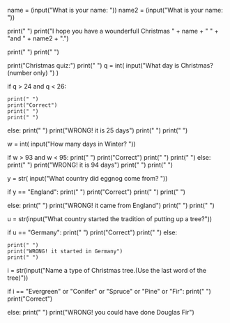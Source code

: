 name = (input("What is your name: "))
name2 = (input("What is your name: "))



print(" ")
print("I hope you have a wounderfull Christmas " + name + " " + "and " + name2 + ".")

print(" ")
print(" ")

print("Christmas quiz:")
print(" ")
q = int( input("What day is Christmas? (number only) ") )

if q > 24 and q < 26:
    
    print(" ")
    print("Correct")
    print(" ")
    print(" ")

    
else:
    print(" ")
    print("WRONG! it is 25 days")
    print(" ")
    print(" ")
  

w = int( input("How many days in Winter? "))

if w > 93 and w < 95:
    print(" ")
    print("Correct")
    print(" ")
    print(" ")
else:
    print(" ")
    print("WRONG! it is 94 days")
    print(" ")
    print(" ")
    
y = str( input("What country did eggnog come from? "))

if y == "England":
    print(" ")
    print("Correct")
    print(" ")
    print(" ")
    
else:
    print(" ")
    print("WRONG! it came from England")
    print(" ")
    print(" ")

u = str(input("What country started the tradition of putting up a tree?"))

if u == "Germany":
    print(" ")
    print("Correct")
    print(" ")
else:

    print(" ")
    print("WRONG! it started in Germany")
    print(" ")

i = str(input("Name a type of Christmas tree.(Use the last word of the tree)")) 

if i == "Evergreen" or "Conifer" or "Spruce" or "Pine" or "Fir":
    print(" ")
    print("Correct")

else:
    print(" ")
    print("WRONG! you could have done Douglas Fir")

    
    
    
    




